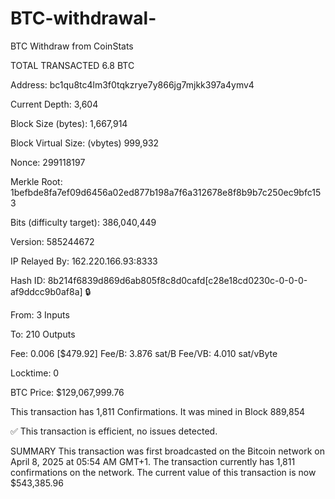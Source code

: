 # BTC-withdrawal-
BTC Withdraw from CoinStats 

TOTAL TRANSACTED
6.8 BTC

Address:     bc1qu8tc4lm3f0tqkzrye7y866jg7mjkk397a4ymv4

Current Depth:     3,604

Block Size (bytes):     1,667,914

Block Virtual Size: (vbytes)     999,932

Nonce:     299118197

Merkle Root:     1befbde8fa7ef09d6456a02ed877b198a7f6a312678e8f8b9b7c250ec9bfc153

Bits (difficulty target):     	386,040,449

Version:     585244672

IP Relayed By:     162.220.166.93:8333

Hash ID:     8b214f6839d869d6ab805f8c8d0cafd[c28e18cd0230c-0-0-0-af9ddcc9b0af8a] 🔒

From:     3 Inputs

To:     210 Outputs

Fee:     0.006 [$479.92]
Fee/B:     3.876 sat/B
Fee/VB:     4.010 sat/vByte

Locktime:     0

BTC Price:     $129,067,999.76

This transaction has 1,811 Confirmations. It was mined in Block 889,854

✅ This transaction is efficient, no issues detected.

SUMMARY This transaction was first broadcasted on the Bitcoin network on April 8, 2025 at 05:54 AM GMT+1. The transaction currently has 1,811 confirmations on the network. The current value of this transaction is now $543,385.96







